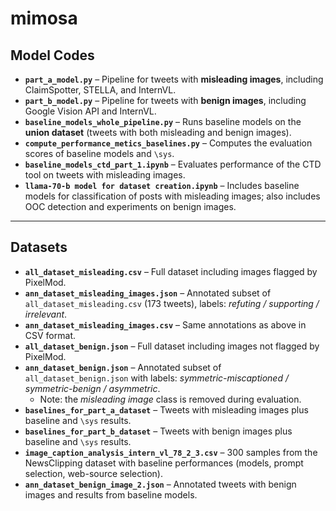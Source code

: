 # mimosa

## Model Codes

- **`part_a_model.py`** – Pipeline for tweets with **misleading images**, including ClaimSpotter, STELLA, and InternVL.  
- **`part_b_model.py`** – Pipeline for tweets with **benign images**, including Google Vision API and InternVL.  
- **`baseline_models_whole_pipeline.py`** – Runs baseline models on the **union dataset** (tweets with both misleading and benign images).  
- **`compute_performance_metics_baselines.py`** – Computes the evaluation scores of baseline models and `\sys`.  
- **`baseline_models_ctd_part_1.ipynb`** – Evaluates performance of the CTD tool on tweets with misleading images.  
- **`llama-70-b model for dataset creation.ipynb`** – Includes baseline models for classification of posts with misleading images; also includes OOC detection and experiments on benign images.  

---

## Datasets

- **`all_dataset_misleading.csv`** – Full dataset including images flagged by PixelMod.  
- **`ann_dataset_misleading_images.json`** – Annotated subset of `all_dataset_misleading.csv` (173 tweets), labels: *refuting / supporting / irrelevant*.  
- **`ann_dataset_misleading_images.csv`** – Same annotations as above in CSV format.  
- **`all_dataset_benign.json`** – Full dataset including images not flagged by PixelMod.  
- **`ann_dataset_benign.json`** – Annotated subset of `all_dataset_benign.json` with labels: *symmetric-miscaptioned / symmetric-benign / asymmetric*.  
  - Note: the *misleading image* class is removed during evaluation.  
- **`baselines_for_part_a_dataset`** – Tweets with misleading images plus baseline and `\sys` results.  
- **`baselines_for_part_b_dataset`** – Tweets with benign images plus baseline and `\sys` results.  
- **`image_caption_analysis_intern_vl_78_2_3.csv`** – 300 samples from the NewsClipping dataset with baseline performances (models, prompt selection, web-source selection).  
- **`ann_dataset_benign_image_2.json`** – Annotated tweets with benign images and results from baseline models.  
